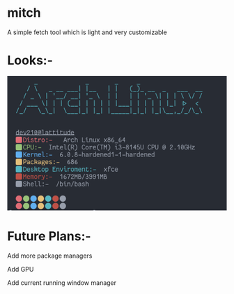 # mitch
A simple fetch tool which is light and very customizable

# Looks:-

![testing](src/mitch.png)

# Future Plans:-

Add more package managers

Add GPU

Add current running window manager
